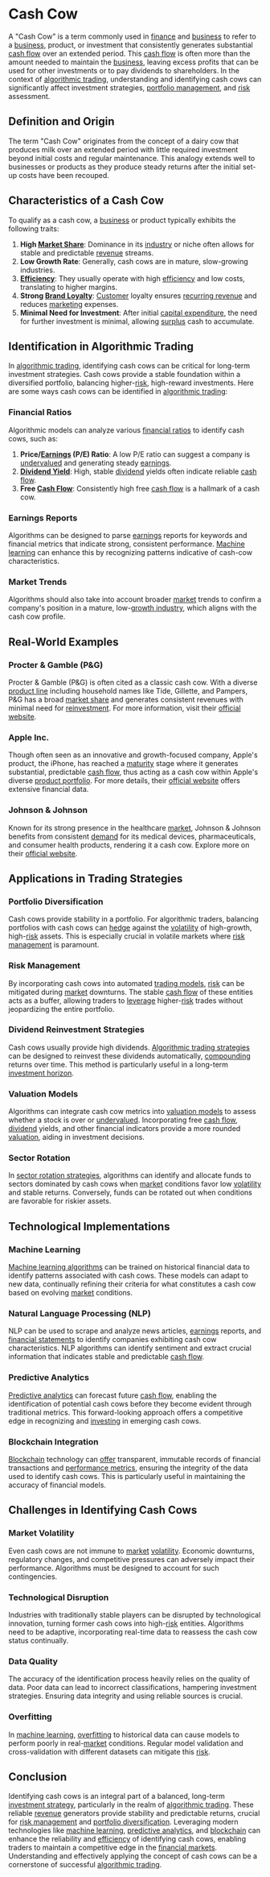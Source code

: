 # Cash Cow

A "Cash Cow" is a term commonly used in [finance](../f/finance.md) and [business](../b/business.md) to refer to a [business](../b/business.md), product, or investment that consistently generates substantial [cash flow](../c/cash_flow.md) over an extended period. This [cash flow](../c/cash_flow.md) is often more than the amount needed to maintain the [business](../b/business.md), leaving excess profits that can be used for other investments or to pay dividends to shareholders. In the context of [algorithmic trading](../a/accountability.md), understanding and identifying cash cows can significantly affect investment strategies, [portfolio management](../p/par.md), and [risk](../r/risk.md) assessment.

## Definition and Origin

The term "Cash Cow" originates from the concept of a dairy cow that produces milk over an extended period with little required investment beyond initial costs and regular maintenance. This analogy extends well to businesses or products as they produce steady returns after the initial set-up costs have been recouped.

## Characteristics of a Cash Cow

To qualify as a cash cow, a [business](../b/business.md) or product typically exhibits the following traits:

1. **High [Market Share](../m/market_share.md)**: Dominance in its [industry](../i/industry.md) or niche often allows for stable and predictable [revenue](../r/revenue.md) streams.
2. **Low Growth Rate**: Generally, cash cows are in mature, slow-growing industries.
3. **[Efficiency](../e/efficiency.md)**: They usually operate with high [efficiency](../e/efficiency.md) and low costs, translating to higher margins.
4. **Strong [Brand Loyalty](../b/brand_loyalty.md)**: [Customer](../c/customer.md) loyalty ensures [recurring revenue](../r/recurring_revenue.md) and reduces [marketing](../m/marketing.md) expenses.
5. **Minimal Need for Investment**: After initial [capital expenditure](../c/capital_expenditure.md), the need for further investment is minimal, allowing [surplus](../s/surplus.md) cash to accumulate.

## Identification in Algorithmic Trading

In [algorithmic trading](../a/accountability.md), identifying cash cows can be critical for long-term investment strategies. Cash cows provide a stable foundation within a diversified portfolio, balancing higher-[risk](../r/risk.md), high-reward investments. Here are some ways cash cows can be identified in [algorithmic trading](../a/accountability.md):

### Financial Ratios

Algorithmic models can analyze various [financial ratios](../f/financial_ratios.md) to identify cash cows, such as:

1. **Price/[Earnings](../e/earnings.md) (P/E) Ratio**: A low P/E ratio can suggest a company is [undervalued](../u/undervalued.md) and generating steady [earnings](../e/earnings.md).
2. **[Dividend Yield](../d/dividend_yield.md)**: High, stable [dividend](../d/dividend.md) yields often indicate reliable [cash flow](../c/cash_flow.md).
3. **Free [Cash Flow](../c/cash_flow.md)**: Consistently high free [cash flow](../c/cash_flow.md) is a hallmark of a cash cow.

### Earnings Reports

Algorithms can be designed to parse [earnings](../e/earnings.md) reports for keywords and financial metrics that indicate strong, consistent performance. [Machine learning](../m/machine_learning.md) can enhance this by recognizing patterns indicative of cash-cow characteristics.

### Market Trends

Algorithms should also take into account broader [market](../m/market.md) trends to confirm a company's position in a mature, low-[growth industry](../g/growth_industry.md), which aligns with the cash cow profile.

## Real-World Examples

### Procter & Gamble (P&G)

Procter & Gamble (P&G) is often cited as a classic cash cow. With a diverse [product line](../p/product_line.md) including household names like Tide, Gillette, and Pampers, P&G has a broad [market share](../m/market_share.md) and generates consistent revenues with minimal need for [reinvestment](../r/reinvestment.md). For more information, visit their [official website](https://www.pg.com).

### Apple Inc.

Though often seen as an innovative and growth-focused company, Apple's product, the iPhone, has reached a [maturity](../m/maturity.md) stage where it generates substantial, predictable [cash flow](../c/cash_flow.md), thus acting as a cash cow within Apple's diverse [product portfolio](../p/product_portfolio.md). For more details, their [official website](https://www.apple.com) offers extensive financial data.

### Johnson & Johnson

Known for its strong presence in the healthcare [market](../m/market.md), Johnson & Johnson benefits from consistent [demand](../d/demand.md) for its medical devices, pharmaceuticals, and consumer health products, rendering it a cash cow. Explore more on their [official website](https://www.jnj.com).

## Applications in Trading Strategies

### Portfolio Diversification

Cash cows provide stability in a portfolio. For algorithmic traders, balancing portfolios with cash cows can [hedge](../h/hedge.md) against the [volatility](../v/volatility.md) of high-growth, high-[risk](../r/risk.md) assets. This is especially crucial in volatile markets where [risk management](../r/risk_management.md) is paramount.

### Risk Management

By incorporating cash cows into automated [trading models](../t/trading_models.md), [risk](../r/risk.md) can be mitigated during [market](../m/market.md) downturns. The stable [cash flow](../c/cash_flow.md) of these entities acts as a buffer, allowing traders to [leverage](../l/leverage.md) higher-[risk](../r/risk.md) trades without jeopardizing the entire portfolio.

### Dividend Reinvestment Strategies

Cash cows usually provide high dividends. [Algorithmic trading strategies](../a/algorithmic_trading_strategies.md) can be designed to reinvest these dividends automatically, [compounding](../c/compounding.md) returns over time. This method is particularly useful in a long-term [investment horizon](../i/investment_horizon.md).

### Valuation Models

Algorithms can integrate cash cow metrics into [valuation models](../v/valuation_models.md) to assess whether a stock is over or [undervalued](../u/undervalued.md). Incorporating free [cash flow](../c/cash_flow.md), [dividend](../d/dividend.md) yields, and other financial indicators provide a more rounded [valuation](../v/valuation.md), aiding in investment decisions.

### Sector Rotation

In [sector rotation strategies](../s/sector_rotation_strategies.md), algorithms can identify and allocate funds to sectors dominated by cash cows when [market](../m/market.md) conditions favor low [volatility](../v/volatility.md) and stable returns. Conversely, funds can be rotated out when conditions are favorable for riskier assets.

## Technological Implementations

### Machine Learning

[Machine learning algorithms](../m/machine_learning_algorithms_in_trading.md) can be trained on historical financial data to identify patterns associated with cash cows. These models can adapt to new data, continually refining their criteria for what constitutes a cash cow based on evolving [market](../m/market.md) conditions.

### Natural Language Processing (NLP)

NLP can be used to scrape and analyze news articles, [earnings](../e/earnings.md) reports, and [financial statements](../f/financial_statements.md) to identify companies exhibiting cash cow characteristics. NLP algorithms can identify sentiment and extract crucial information that indicates stable and predictable [cash flow](../c/cash_flow.md).

### Predictive Analytics

[Predictive analytics](../p/predictive_analytics.md) can forecast future [cash flow](../c/cash_flow.md), enabling the identification of potential cash cows before they become evident through traditional metrics. This forward-looking approach offers a competitive edge in recognizing and [investing](../i/investing.md) in emerging cash cows.

### Blockchain Integration

[Blockchain](../b/blockchain_in_trading.md) technology can [offer](../o/offer.md) transparent, immutable records of financial transactions and [performance metrics](../p/performance_metrics.md), ensuring the integrity of the data used to identify cash cows. This is particularly useful in maintaining the accuracy of financial models.

## Challenges in Identifying Cash Cows

### Market Volatility

Even cash cows are not immune to [market](../m/market.md) [volatility](../v/volatility.md). Economic downturns, regulatory changes, and competitive pressures can adversely impact their performance. Algorithms must be designed to account for such contingencies.

### Technological Disruption

Industries with traditionally stable players can be disrupted by technological innovation, turning former cash cows into high-[risk](../r/risk.md) entities. Algorithms need to be adaptive, incorporating real-time data to reassess the cash cow status continually.

### Data Quality

The accuracy of the identification process heavily relies on the quality of data. Poor data can lead to incorrect classifications, hampering investment strategies. Ensuring data integrity and using reliable sources is crucial.

### Overfitting

In [machine learning](../m/machine_learning.md), [overfitting](../o/overfitting.md) to historical data can cause models to perform poorly in real-[market](../m/market.md) conditions. Regular model validation and cross-validation with different datasets can mitigate this [risk](../r/risk.md).

## Conclusion

Identifying cash cows is an integral part of a balanced, long-term [investment strategy](../i/investment_strategy.md), particularly in the realm of [algorithmic trading](../a/accountability.md). These reliable [revenue](../r/revenue.md) generators provide stability and predictable returns, crucial for [risk management](../r/risk_management.md) and [portfolio diversification](../p/portfolio_diversification.md). Leveraging modern technologies like [machine learning](../m/machine_learning.md), [predictive analytics](../p/predictive_analytics.md), and [blockchain](../b/blockchain_in_trading.md) can enhance the reliability and [efficiency](../e/efficiency.md) of identifying cash cows, enabling traders to maintain a competitive edge in the [financial markets](../f/financial_market.md). Understanding and effectively applying the concept of cash cows can be a cornerstone of successful [algorithmic trading](../a/accountability.md).